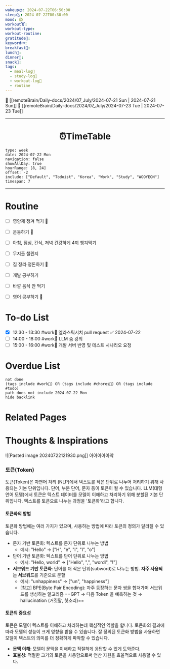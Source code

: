 ```yaml
---
wakeup🌞: 2024-07-22T06:50:00
sleep🌜: 2024-07-22T00:30:00
mood: 😱
workout🏋️: 
workout-type: 
workout-routine: 
gratitude🙏: 
keyword🗝️: 
breakfast🍳: 
lunch🍚: 
dinner🥗: 
snack🍬: 
tags:
  - meal-log📝
  - study-log📓
  - workout-log💪
  - routine
---
```


🔺 [[remoteBrain/Daily-docs/2024/07_July/2024-07-21 Sun | 2024-07-21 Sun]]
🔻 [[remoteBrain/Daily-docs/2024/07_July/2024-07-23 Tue | 2024-07-23 Tue]]
___
<h1> <center>⏰TimeTable </center> </h1>

```gEvent
type: week
date: 2024-07-22 Mon
navigation: false
showAllDay: true
hourRange: [8, 24]
offset: -2
include: ["Default", "Todoist", "Korea", "Work", "Study", "WOOYEON"]
timespan: 7
```

--- 


# Routine 

- [ ] 영양제 챙겨 먹기 🔼 
- [ ] 운동하기 🔼
- [ ] 아침, 점심, 간식, 저녁 건강하게 4끼 챙겨먹기
- [ ] 무지출 챌린지 
- [ ] 집 정리·정돈하기 🔼
- [ ] 개발 공부하기
- [ ] 바깥 음식 안 먹기 
- [ ] 영어 공부하기 🔼 


# To-do List

- [x] 12:30 - 13:30 #work💼 엘라스틱서치 pull request ✅ 2024-07-22
- [ ] 14:00 - 18:00 #work💼 LLM 줌 강의
- [ ] 15:00 - 16:00 #work💼 개발 서버 반영 및 테스트 시나리오 요청

# Overdue List
```tasks
not done
(tags include #work💼) OR (tags include #chores🧺) OR (tags include #todo)
path does not include 2024-07-22 Mon
hide backlink
```

# Related Pages



# Thoughts & Inspirations

![[Pasted image 20240722121930.png]]
아아아아아악



### 토큰(Token)
토큰(Token)은 자연어 처리 (NLP)에서 텍스트를 작은 단위로 나누어 처리하기 위해 사용되는 기본 단위입니다. 단어, 부분 단어, 문자 등이 토큰이 될 수 있습니다.
	LLM(대형 언어 모델)에서 토큰은 텍스트 데이터를 모델이 이해하고 처리하기 위해 분할된 기본 단위입니다. 텍스트를 토큰으로 나누는 과정을 '토큰화'라고 합니다.
#### 토큰화의 방법
토큰화 방법에는 여러 가지가 있으며, 사용하는 방법에 따라 토큰의 정의가 달라질 수 있습니다.
- 문자 기반 토큰화: 텍스트를 문자 단위로 나누는 방법
	- 예시: "Hello" → ["H", "e", "l", "l", "o"]
- 단어 기반 토큰화: 텍스트를 단어 단위로 나누는 방법
	- 예시: "Hello, world" → ["Hello", ",", "wordl", "!"]
- **서브워드 기반 토큰화**: 단어를 더 작은 단위(subword)로 나누는 방법. **자주 사용되는 서브워드**를 기준으로 분할
	- 예시: "unhappiness" → ["un", "happiness"]
	- [참고] BPE(Byte Pair Encoding): 자주 등장하는 문자 쌍을 합쳐가며 서브워드를 생성하는 알고리즘 
	==GPT → 다음 Token 을 예측하는 것 → hallucination (거짓말, 헛소리)==

#### 토큰의 중요성
토큰은 모델이 텍스트를 이해하고 처리하는데 핵심적인 역할을 합니다. 토큰화의 결과에 따라 모델의 성능이 크게 영향을 받을 수 있습니다. 잘 정의된 토큰화 방법을 사용하면 모델이 텍스트의 의미를 더 정확하게 파악할 수 있습니다.
- **문맥 이해**: 모델이 문맥을 이해하고 적절하게 응답할 수 있게 도와준다.
- **효율성**: 적절한 크기의 토큰을 사용함으로써 연산 자원을 효율적으로 사용할 수 있다.

